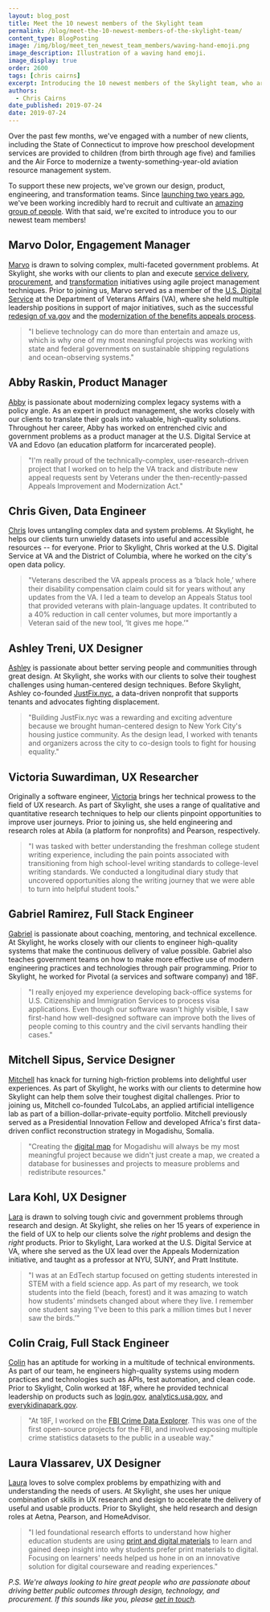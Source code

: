 ```yaml
---
layout: blog_post
title: Meet the 10 newest members of the Skylight team
permalink: /blog/meet-the-10-newest-members-of-the-skylight-team/
content_type: BlogPosting
image: /img/blog/meet_ten_newest_team_members/waving-hand-emoji.png
image_description: Illustration of a waving hand emoji.
image_display: true
order: 2600
tags: [chris cairns]
excerpt: Introducing the 10 newest members of the Skylight team, who are working together to make government services better for everyone.
authors:
  - Chris Cairns
date_published: 2019-07-24
date: 2019-07-24
---
```


Over the past few months, we've engaged with a number of new clients, including the State of Connecticut to improve how preschool development services are provided to children (from birth through age five) and families and the Air Force to modernize a twenty-something-year-old aviation resource management system.

To support these new projects, we've grown our design, product, engineering, and transformation teams. Since [launching two years ago](https://skylight.digital/blog/five-former-presidential-innovation-fellows-and-18f-cofounders-join-skylight/), we've been working incredibly hard to recruit and cultivate an [amazing group of people](https://skylight.digital/about/). With that said, we're excited to introduce you to our newest team members!

## Marvo Dolor, Engagement Manager

[Marvo](https://skylight.digital/about/#marvo-dolor) is drawn to solving complex, multi-faceted government problems. At Skylight, she works with our clients to plan and execute [service delivery](https://skylight.digital/services/digital-services-delivery/), [procurement](https://skylight.digital/services/digital-procurement/), and [transformation](https://skylight.digital/services/digital-transformation/) initiatives using agile project management techniques. Prior to joining us, Marvo served as a member of the [U.S. Digital Service](https://www.usds.gov/) at the Department of Veterans Affairs (VA), where she held multiple leadership positions in support of major initiatives, such as the successful [redesign of va.gov](https://www.va.gov/) and the [modernization of the benefits appeals process](https://www.fedscoop.com/help-usds-va-improves-benefits-appeals-tracking-tool/).

<blockquote>
<p>"I believe technology can do more than entertain and amaze us, which is why one of my most meaningful projects was working with state and federal governments on sustainable shipping regulations and ocean-observing systems."
</p>
</blockquote>

## Abby Raskin, Product Manager

[Abby](https://skylight.digital/about/#abby-raskin) is passionate about modernizing complex legacy systems with a policy angle. As an expert in product management, she works closely with our clients to translate their goals into valuable, high-quality solutions. Throughout her career, Abby has worked on entrenched civic and government problems as a product manager at the U.S. Digital Service at VA and Edovo (an education platform for incarcerated people).  

<blockquote>
<p>
"I'm really proud of the technically-complex, user-research-driven project that I worked on to help the VA track and distribute new appeal requests sent by Veterans under the then-recently-passed Appeals Improvement and Modernization Act."
</p>
</blockquote>

## Chris Given, Data Engineer

[Chris](https://skylight.digital/about/#chris-given) loves untangling complex data and system problems. At Skylight, he helps our clients turn unwieldy datasets into useful and accessible resources -- for everyone. Prior to Skylight, Chris worked at the U.S. Digital Service at VA and the District of Columbia, where he worked on the city's open data policy.

<blockquote>
<p>
"Veterans described the VA appeals process as a ‘black hole,’ where their disability compensation claim could sit for years without any updates from the VA. I led a team to develop an Appeals Status tool that provided veterans with plain-language updates. It contributed to a 40% reduction in call center volumes, but more importantly a Veteran said of the new tool, ‘It gives me hope.’"
</p>
</blockquote>

## Ashley Treni, UX Designer

[Ashley](https://skylight.digital/about/#ashley-treni) is passionate about better serving people and communities through great design. At Skylight, she works with our clients to solve their toughest challenges using human-centered design techniques. Before Skylight, Ashley co-founded [JustFix.nyc](https://www.justfix.nyc/), a data-driven nonprofit that supports tenants and advocates fighting displacement.

<blockquote>
<p>
"Building JustFix.nyc was a rewarding and exciting adventure because we brought human-centered design to New York City's housing justice community. As the design lead, I worked with tenants and organizers across the city to co-design tools to fight for housing equality."
</p>
</blockquote>

## Victoria Suwardiman, UX Researcher

Originally a software engineer, [Victoria](https://skylight.digital/about/#victoria-suwardiman) brings her technical prowess to the field of UX research. As part of Skylight, she uses a range of qualitative and quantitative research techniques to help our clients pinpoint opportunities to improve user journeys. Prior to joining us, she held engineering and research roles at Abila (a platform for nonprofits) and Pearson, respectively.

<blockquote>
<p>
"I was tasked with better understanding the freshman college student writing experience, including the pain points associated with transitioning from high school-level writing standards to college-level writing standards. We conducted a longitudinal diary study that uncovered opportunities along the writing journey that we were able to turn into helpful student tools."
</p>
</blockquote>

## Gabriel Ramirez, Full Stack Engineer

[Gabriel](https://skylight.digital/about/#gabriel-ramirez) is passionate about coaching, mentoring, and technical excellence. At Skylight, he works closely with our clients to engineer high-quality systems that make the continuous delivery of value possible. Gabriel also teaches government teams on how to make more effective use of modern engineering practices and technologies through pair programming. Prior to Skylight, he worked for Pivotal (a services and software company) and 18F.

<blockquote>
<p>
"I really enjoyed my experience developing back-office systems for U.S. Citizenship and Immigration Services to process visa applications. Even though our software wasn't highly visible, I saw first-hand how well-designed software can improve both the lives of people coming to this country and the civil servants handling their cases."
</p>
</blockquote>

## Mitchell Sipus, Service Designer

[Mitchell](https://skylight.digital/about/#mitchell-sipus) has knack for turning high-friction problems into delightful user experiences. As part of Skylight, he works with our clients to determine how Skylight can help them solve their toughest digital challenges. Prior to joining us, Mitchell co-founded TulcoLabs, an applied artificial intelligence lab as part of a billion-dollar-private-equity portfolio. Mitchell previously served as a Presidential Innovation Fellow and developed Africa's first data-driven conflict reconstruction strategy in Mogadishu, Somalia.

<blockquote>
<p>
"Creating the <a href="https://www.wired.com/2013/06/fa_mogadishu/">digital map</a> for Mogadishu will always be my most meaningful project because we didn't just create a map, we created a database for businesses and projects to measure problems and redistribute resources."
</p>
</blockquote>

## Lara Kohl, UX Designer

[Lara](https://skylight.digital/about/#lara-kohl) is drawn to solving tough civic and government problems through research and design. At Skylight, she relies on her 15 years of experience in the field of UX to help our clients solve the *right* problems and design the *right* products. Prior to Skylight, Lara worked at the U.S. Digital Service at VA, where she served as the UX lead over the Appeals Modernization initiative, and taught as a professor at NYU, SUNY, and Pratt Institute.

<blockquote>
<p>
"I was at an EdTech startup focused on getting students interested in STEM with a field science app. As part of my research, we took students into the field (beach, forest) and it was amazing to watch how students' mindsets changed about where they live. I remember one student saying ‘I've been to this park a million times but I never saw the birds.’"
</p>
</blockquote>

## Colin Craig, Full Stack Engineer

[Colin](https://skylight.digital/about/#colin-craig) has an aptitude for working in a multitude of technical environments. As part of our team, he engineers high-quality systems using modern practices and technologies such as APIs, test automation, and clean code. Prior to Skylight, Colin worked at 18F, where he provided technical leadership on products such as [login.gov](https://login.gov/), [analytics.usa.gov](https://analytics.usa.gov/), and [everykidinapark.gov](https://everykidinapark.gov/).

<blockquote>
<p>
"At 18F, I worked on the <a href="https://crime-data-explorer.fr.cloud.gov/">FBI Crime Data Explorer</a>. This was one of the first open-source projects for the FBI, and involved exposing multiple crime statistics datasets to the public in a useable way."
</p>
</blockquote>

## Laura Vlassarev, UX Designer

[Laura](https://skylight.digital/about/#laura-vlassarev) loves to solve complex problems by empathizing with and understanding the needs of users. At Skylight, she uses her unique combination of skills in UX research and design to accelerate the delivery of useful and usable products. Prior to Skylight, she held research and design roles at Aetna, Pearson, and HomeAdvisor.

<blockquote>
<p>
"I led foundational research efforts to understand how higher education students are using <a href="https://www.lauravlassarev.com/new-page-3">print and digital materials</a> to learn and gained deep insight into why students prefer print materials to digital. Focusing on learners' needs helped us hone in on an innovative solution for digital courseware and reading experiences."
</p>
</blockquote>

*P.S. We're always looking to hire great people who are passionate about driving better public outcomes through design, technology, and procurement. If this sounds like you, please [get in touch](https://skylight.digital/join/).*
